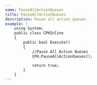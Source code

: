 ```yaml
---
name: PauseAllActionQueues
title: PauseAllActionQueues
description: Pause all action queues
example: |
    using System;
    public class CPHInline
    {
        public bool Execute()
        {
            //Pause All Action Queues
            CPH.PauseAllActionQueues();

            return true;
        }
    }
---
```

